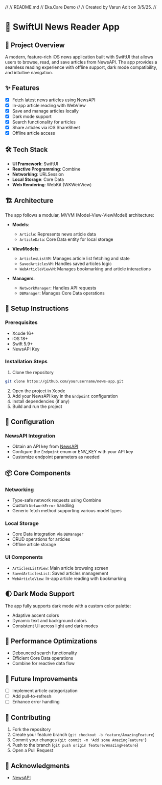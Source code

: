 //
//  README.md
//  Eka.Care Demo
//
//  Created by Varun Adit on 3/5/25.
//

# 📰 SwiftUI News Reader App

## 🌟 Project Overview

A modern, feature-rich iOS news application built with SwiftUI that allows users to browse, read, and save articles from NewsAPI. The app provides a seamless reading experience with offline support, dark mode compatibility, and intuitive navigation.

## ✨ Features

- [x] Fetch latest news articles using NewsAPI
- [x] In-app article reading with WebView
- [x] Save and manage articles locally
- [x] Dark mode support
- [x] Search functionality for articles
- [x] Share articles via iOS ShareSheet
- [x] Offline article access

## 🛠 Tech Stack

- **UI Framework**: SwiftUI
- **Reactive Programming**: Combine
- **Networking**: URLSession
- **Local Storage**: Core Data
- **Web Rendering**: WebKit (WKWebView)

## 🏗 Architecture

The app follows a modular, MVVM (Model-View-ViewModel) architecture:

- **Models**:
  - `Article`: Represents news article data
  - `ArticleData`: Core Data entity for local storage

- **ViewModels**:
  - `ArticlesListVM`: Manages article list fetching and state
  - `SavedArticlesVM`: Handles saved articles logic
  - `WebArticleViewVM`: Manages bookmarking and article interactions

- **Managers**:
  - `NetworkManager`: Handles API requests
  - `DBManager`: Manages Core Data operations

## 🔧 Setup Instructions

### Prerequisites

- Xcode 16+
- iOS 18+
- Swift 5.9+
- NewsAPI Key

### Installation Steps

1. Clone the repository
```bash
git clone https://github.com/yourusername/news-app.git
```

2. Open the project in Xcode
3. Add your NewsAPI key in the `Endpoint` configuration
4. Install dependencies (if any)
5. Build and run the project

## 🔑 Configuration

### NewsAPI Integration

- Obtain an API key from [NewsAPI](https://newsapi.org/)
- Configure the `Endpoint` enum or ENV_KEY with your API key
- Customize endpoint parameters as needed

## 📦 Core Components

### Networking
- Type-safe network requests using Combine
- Custom `NetworkError` handling
- Generic fetch method supporting various model types

### Local Storage
- Core Data integration via `DBManager`
- CRUD operations for articles
- Offline article storage

### UI Components
- `ArticlesListView`: Main article browsing screen
- `SavedArticlesList`: Saved articles management
- `WebArticleView`: In-app article reading with bookmarking

## 🌓 Dark Mode Support

The app fully supports dark mode with a custom color palette:
- Adaptive accent colors
- Dynamic text and background colors
- Consistent UI across light and dark modes

## 🚀 Performance Optimizations

- Debounced search functionality
- Efficient Core Data operations
- Combine for reactive data flow

## 🔮 Future Improvements

- [ ] Implement article categorization
- [ ] Add pull-to-refresh
- [ ] Enhance error handling

## 📝 Contributing

1. Fork the repository
2. Create your feature branch (`git checkout -b feature/AmazingFeature`)
3. Commit your changes (`git commit -m 'Add some AmazingFeature'`)
4. Push to the branch (`git push origin feature/AmazingFeature`)
5. Open a Pull Request

## 🙌 Acknowledgments

- [NewsAPI](https://newsapi.org/)

